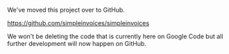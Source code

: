 We've moved this project over to GitHub.

https://github.com/simpleinvoices/simpleinvoices

We won't be deleting the code that is currently here on Google Code but all further development will now happen on GitHub.